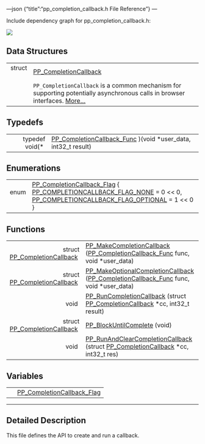 —json {“title”:“pp\_completion\_callback.h File Reference”} —

Include dependency graph for pp\_completion\_callback.h:

![](/docs/native-client/pepper_dev/c/pp__completion__callback_8h__incl.png)

Data Structures
---------------

<table><tbody><tr class="odd"><td style="text-align: right;">struct  </td><td><a href="/docs/native-client/pepper_dev/c/struct_p_p___completion_callback/" class="el">PP_CompletionCallback</a></td></tr><tr class="even"><td style="text-align: right;"> </td><td><code>PP_CompletionCallback</code> is a common mechanism for supporting potentially asynchronous calls in browser interfaces. <a href="/docs/native-client/pepper_dev/c/struct_p_p___completion_callback#details">More…</a><br />
</td></tr></tbody></table>

Typedefs
--------

<table><tbody><tr class="odd"><td style="text-align: right;">typedef void(* </td><td><a href="/docs/native-client/pepper_dev/c/group___typedefs#ga6fe12e1a41df5e10103a811036d4d8d2" class="el">PP_CompletionCallback_Func</a> )(void *user_data, int32_t result)</td></tr></tbody></table>

Enumerations
------------

<table><tbody><tr class="odd"><td style="text-align: right;">enum  </td><td><a href="/docs/native-client/pepper_dev/c/group___enums#ga7610f0fba2396d46384859caa4d91798" class="el">PP_CompletionCallback_Flag</a> { <a href="/docs/native-client/pepper_dev/c/group___enums#gga7610f0fba2396d46384859caa4d91798a6eedc0f315784a4cb47c5806b828c7cc" class="el">PP_COMPLETIONCALLBACK_FLAG_NONE</a> = 0 &lt;&lt; 0, <a href="/docs/native-client/pepper_dev/c/group___enums#gga7610f0fba2396d46384859caa4d91798aebb176d8930b14219b7966fd93a2e967" class="el">PP_COMPLETIONCALLBACK_FLAG_OPTIONAL</a> = 1 &lt;&lt; 0 }</td></tr></tbody></table>

Functions
---------

<table><tbody><tr class="odd"><td style="text-align: right;">struct <a href="/docs/native-client/pepper_dev/c/struct_p_p___completion_callback/" class="el">PP_CompletionCallback</a> </td><td><a href="/docs/native-client/pepper_dev/c/group___functions#ga8691f15edad9b391c3644064ac57f191" class="el">PP_MakeCompletionCallback</a> (<a href="/docs/native-client/pepper_dev/c/group___typedefs#ga6fe12e1a41df5e10103a811036d4d8d2" class="el">PP_CompletionCallback_Func</a> func, void *user_data)</td></tr><tr class="even"><td style="text-align: right;">struct <a href="/docs/native-client/pepper_dev/c/struct_p_p___completion_callback/" class="el">PP_CompletionCallback</a> </td><td><a href="/docs/native-client/pepper_dev/c/group___functions#gabd6bf83f4c787477631c37d44418c4db" class="el">PP_MakeOptionalCompletionCallback</a> (<a href="/docs/native-client/pepper_dev/c/group___typedefs#ga6fe12e1a41df5e10103a811036d4d8d2" class="el">PP_CompletionCallback_Func</a> func, void *user_data)</td></tr><tr class="odd"><td style="text-align: right;">void </td><td><a href="/docs/native-client/pepper_dev/c/group___functions#gaffce49266a735f9ee8d149b14477404f" class="el">PP_RunCompletionCallback</a> (struct <a href="/docs/native-client/pepper_dev/c/struct_p_p___completion_callback/" class="el">PP_CompletionCallback</a> *cc, int32_t result)</td></tr><tr class="even"><td style="text-align: right;">struct <a href="/docs/native-client/pepper_dev/c/struct_p_p___completion_callback/" class="el">PP_CompletionCallback</a> </td><td><a href="/docs/native-client/pepper_dev/c/group___functions#ga340e452b4931d17bd44928769490e282" class="el">PP_BlockUntilComplete</a> (void)</td></tr><tr class="odd"><td style="text-align: right;">void </td><td><a href="/docs/native-client/pepper_dev/c/group___functions#ga8dac45aa496bbb1f97a15e2833d3ed02" class="el">PP_RunAndClearCompletionCallback</a> (struct <a href="/docs/native-client/pepper_dev/c/struct_p_p___completion_callback/" class="el">PP_CompletionCallback</a> *cc, int32_t res)</td></tr></tbody></table>

Variables
---------

<table><tbody><tr class="odd"><td style="text-align: right;"> </td><td><a href="/docs/native-client/pepper_dev/c/group___enums#ga7610f0fba2396d46384859caa4d91798" class="el">PP_CompletionCallback_Flag</a></td></tr></tbody></table>

------------------------------------------------------------------------

<span id="details" class="anchor" style="margin: 0;"></span>

Detailed Description
--------------------

This file defines the API to create and run a callback.
